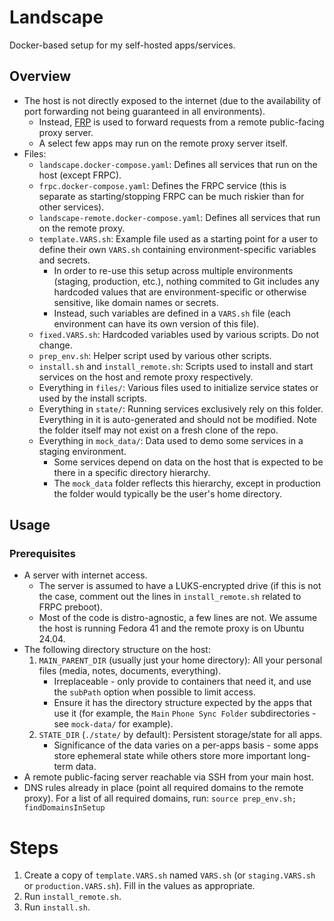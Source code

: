 # Landscape

Docker-based setup for my self-hosted apps/services.

## Overview

- The host is not directly exposed to the internet (due to the availability of port forwarding not being guaranteed in all environments).
    - Instead, [FRP](https://github.com/fatedier/frp) is used to forward requests from a remote public-facing proxy server.
    - A select few apps may run on the remote proxy server itself.
- Files:
    - `landscape.docker-compose.yaml`: Defines all services that run on the host (except FRPC).
    - `frpc.docker-compose.yaml`: Defines the FRPC service (this is separate as starting/stopping FRPC can be much riskier than for other services).
    - `landscape-remote.docker-compose.yaml`: Defines all services that run on the remote proxy.
    - `template.VARS.sh`: Example file used as a starting point for a user to define their own `VARS.sh` containing environment-specific variables and secrets.
        - In order to re-use this setup across multiple environments (staging, production, etc.), nothing commited to Git includes any hardcoded values that are environment-specific or otherwise sensitive, like domain names or secrets.
        - Instead, such variables are defined in a `VARS.sh` file (each environment can have its own version of this file).
    - `fixed.VARS.sh`: Hardcoded variables used by various scripts. Do not change.
    - `prep_env.sh`: Helper script used by various other scripts.
    - `install.sh` and `install_remote.sh`: Scripts used to install and start services on the host and remote proxy respectively.
    - Everything in `files/`: Various files used to initialize service states or used by the install scripts.
    - Everything in `state/`: Running services exclusively rely on this folder. Everything in it is auto-generated and should not be modified. Note the folder itself may not exist on a fresh clone of the repo.
    - Everything in `mock_data/`: Data used to demo some services in a staging environment.
        - Some services depend on data on the host that is expected to be there in a specific directory hierarchy.
        - The `mock_data` folder reflects this hierarchy, except in production the folder would typically be the user's home directory.

## Usage

### Prerequisites

- A server with internet access.
    - The server is assumed to have a LUKS-encrypted drive (if this is not the case, comment out the lines in `install_remote.sh` related to FRPC preboot).
    - Most of the code is distro-agnostic, a few lines are not. We assume the host is running Fedora 41 and the remote proxy is on Ubuntu 24.04.
- The following directory structure on the host:
    1. `MAIN_PARENT_DIR` (usually just your home directory): All your personal files (media, notes, documents, everything).
        - Irreplaceable - only provide to containers that need it, and use the `subPath` option when possible to limit access.
        - Ensure it has the directory structure expected by the apps that use it (for example, the `Main` `Phone Sync Folder` subdirectories - see `mock-data/` for example).
    2. `STATE_DIR` (`./state/` by default): Persistent storage/state for all apps.
        - Significance of the data varies on a per-apps basis - some apps store ephemeral state while others store more important long-term data.
- A remote public-facing server reachable via SSH from your main host.
- DNS rules already in place (point all required domains to the remote proxy). For a list of all required domains, run: `source prep_env.sh; findDomainsInSetup`

# Steps

1. Create a copy of `template.VARS.sh` named `VARS.sh` (or `staging.VARS.sh` or `production.VARS.sh`). Fill in the values as appropriate.
2. Run `install_remote.sh`.
3. Run `install.sh`.